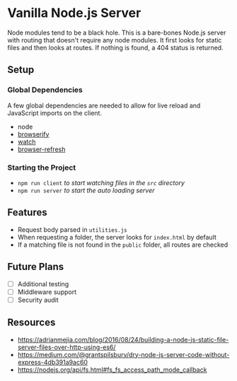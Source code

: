 # Vanilla Node.js Server

Node modules tend to be a black hole. This is a bare-bones Node.js server with routing that doesn't require any node modules. It first looks for static files and then looks at routes. If nothing is found, a 404 status is returned.

## Setup

### Global Dependencies

A few global dependencies are needed to allow for live reload and JavaScript imports on the client.

- node
- [browserify](https://www.npmjs.com/package/browserify)
- [watch](https://www.npmjs.com/package/watch)
- [browser-refresh](https://www.npmjs.com/package/browser-refresh)

### Starting the Project

- `npm run client` _to start watching files in the `src` directory_
- `npm run server` _to start the auto loading server_

## Features

- Request body parsed in `utilities.js`
- When requesting a folder, the server looks for `index.html` by default
- If a matching file is not found in the `public` folder, all routes are checked

## Future Plans

- [ ] Additional testing
- [ ] Middleware support
- [ ] Security audit

## Resources

- https://adrianmejia.com/blog/2016/08/24/building-a-node-js-static-file-server-files-over-http-using-es6/
- https://medium.com/@grantspilsbury/dry-node-js-server-code-without-express-4db391a9ac60
- https://nodejs.org/api/fs.html#fs_fs_access_path_mode_callback

